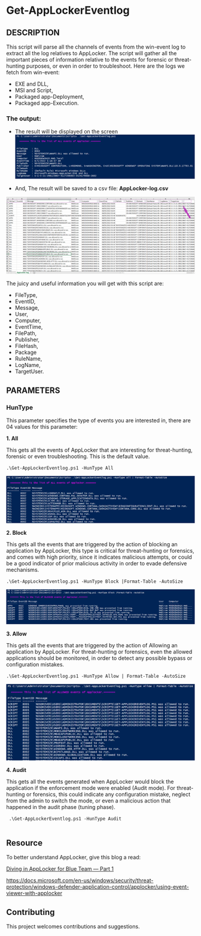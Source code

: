 # Get-AppLockerEventlog

## DESCRIPTION

This script will parse all the channels of events from the win-event log to extract all the log relatives to AppLocker. The script will gather all the important pieces of information relative to the events for forensic or threat-hunting purposes, or even in order to troubleshoot. Here are the logs we fetch from win-event:

- EXE and DLL, 
- MSI and Script, 
- Packaged app-Deployment, 
- Packaged app-Execution.

### The output:
- The result will be displayed on the screen  
![all](/Images/All-1.png)

- And, The result will be saved to a csv file: **AppLocker-log.csv**

![csv](/Images/csv.png)


The juicy and useful information you will get with this script are:
- FileType,
- EventID,
- Message,
- User,
- Computer,
- EventTime,
- FilePath,
- Publisher,
- FileHash,
- Package
- RuleName,
- LogName,
- TargetUser.

## PARAMETERS

### HunType

This parameter specifies the type of events you are interested in, there are 04 values for this parameter:

**1. All**

This gets all the events of AppLocker that are interesting for threat-hunting, forensic or even troubleshooting. This is the default value.

```
.\Get-AppLockerEventlog.ps1 -HunType All

```

![all](/Images/All-2.png)

**2. Block**

This gets all the events that are triggered by the action of blocking an application by AppLocker, this type is critical for threat-hunting or forensics, and comes with high priority, since it indicates malicious attempts, or could be a good indicator of prior malicious activity in order to evade defensive mechanisms.
```
.\Get-AppLockerEventlog.ps1 -HunType Block |Format-Table -AutoSize
```
![Block](/Images/Block-1.png)

**3. Allow**

This gets all the events that are triggered by the action of Allowing an application by AppLocker. For threat-hunting or forensics, even the allowed applications should be monitored, in order to detect any possible bypass or configuration mistakes.
```
.\Get-AppLockerEventlog.ps1 -HunType Allow | Format-Table -AutoSize
```
![Allow](/Images/Allow-1.png)

**4. Audit**

This gets all the events generated when AppLocker would block the application if the enforcement mode were enabled (Audit mode). For threat-hunting or forensics, this could indicate any configuration mistake, neglect from the admin to switch the mode, or even a malicious action that happened in the audit phase (tuning phase).
```
 .\Get-AppLockerEventlog.ps1 -HunType Audit
 
 ```

## Resource

To better understand AppLocker, give this blog a read:

[Diving in AppLocker for Blue Team — Part 1](https://medium.com/@elromaissa2/diving-in-applocker-for-blue-team-57a7328ce5c0)

https://docs.microsoft.com/en-us/windows/security/threat-protection/windows-defender-application-control/applocker/using-event-viewer-with-applocker


## Contributing

This project welcomes contributions and suggestions. 






